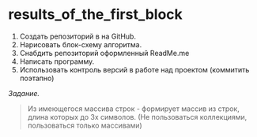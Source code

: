 # results_of_the_first_block

1. Создать репозиторий в на GitHub.
2. Нарисовать блок-схему алгоритма.
3. Снабдить репозиторий оформленный ReadMe.me
4. Написать программу.
5. Использовать контроль версий в работе над проектом (коммитить поэтапно)
 
*Задание.*
>Из имеющегося массива строк - формирует массив из строк, длина которых до 3х символов. (Не пользоваться коллекциями, пользоваться только массивами)